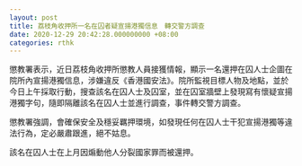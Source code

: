 ```yaml
---
layout: post
title: 荔枝角收押所一名在囚者疑宣揚港獨信息　轉交警方調查
date: 2020-12-29 20:42:28.000000000 +08:00
categories: rthk
---
```


懲教署表示，近日荔枝角收押所懲教人員接獲情報，顯示一名還押在囚人士企圖在院所內宣揚港獨信息，涉嫌違反《香港國安法》。院所監視目標人物及地點，並於今日上午採取行動，搜查該名在囚人士及囚室，並在囚室牆壁上發現寫有懷疑宣揚港獨字句，隨即隔離該名在囚人士並進行調查，事件轉交警方調查。

懲教署強調，會確保安全及穩妥羈押環境，如發現任何在囚人士干犯宣揚港獨等違法行為，定必嚴肅跟進，絕不姑息。

該名在囚人士在上月因煽動他人分裂國家罪而被還押。
